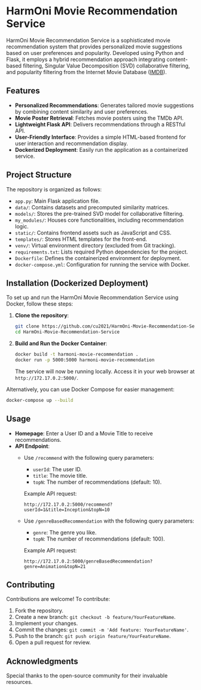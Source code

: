 # HarmOni Movie Recommendation Service

HarmOni Movie Recommendation Service is a sophisticated movie recommendation system that provides personalized movie suggestions based on user preferences and popularity. Developed using Python and Flask, it employs a hybrid recommendation approach integrating content-based filtering, Singular Value Decomposition (SVD) collaborative filtering, and popularity filtering from the Internet Movie Database ([IMDB](https://www.imdb.com/)).

## Features

- **Personalized Recommendations**: Generates tailored movie suggestions by combining content similarity and user preferences.
- **Movie Poster Retrieval**: Fetches movie posters using the TMDb API.
- **Lightweight Flask API**: Delivers recommendations through a RESTful API.
- **User-Friendly Interface**: Provides a simple HTML-based frontend for user interaction and recommendation display.
- **Dockerized Deployment**: Easily run the application as a containerized service.

## Project Structure

The repository is organized as follows:

- `app.py`: Main Flask application file.
- `data/`: Contains datasets and precomputed similarity matrices.
- `models/`: Stores the pre-trained SVD model for collaborative filtering.
- `my_modules/`: Houses core functionalities, including recommendation logic.
- `static/`: Contains frontend assets such as JavaScript and CSS.
- `templates/`: Stores HTML templates for the front-end.
- `venv/`: Virtual environment directory (excluded from Git tracking).
- `requirements.txt`: Lists required Python dependencies for the project.
- `Dockerfile`: Defines the containerized environment for deployment.
- `docker-compose.yml`: Configuration for running the service with Docker.

## Installation (Dockerized Deployment)

To set up and run the HarmOni Movie Recommendation Service using Docker, follow these steps:

1. **Clone the repository**:
   ```bash
   git clone https://github.com/cu2021/HarmOni-Movie-Recommendation-Service.git
   cd HarmOni-Movie-Recommendation-Service
   ```

2. **Build and Run the Docker Container**:
   ```bash
   docker build -t harmoni-movie-recommendation .
   docker run -p 5000:5000 harmoni-movie-recommendation
   ```
   The service will now be running locally. Access it in your web browser at `http://172.17.0.2:5000/`.

Alternatively, you can use Docker Compose for easier management:

   ```bash
   docker-compose up --build
   ```

## Usage

- **Homepage**: Enter a User ID and a Movie Title to receive recommendations.
- **API Endpoint**:
   - Use `/recommend` with the following query parameters:
     - `userId`: The user ID.
     - `title`: The movie title.
     - `topN`: The number of recommendations (default: 10).

     Example API request:
     ```
     http://172.17.0.2:5000/recommend?userId=1&title=Inception&topN=10
     ```
   - Use `/genreBasedRecommendation` with the following query parameters:
      - `genre`: The genre you like.
      - `topN`:  The number of recommendations (default: 100).
     
     Example API request:
     ```
     http://172.17.0.2:5000/genreBasedRecommendation?genre=Animation&topN=21
     ```

## Contributing

Contributions are welcome! To contribute:

1. Fork the repository.
2. Create a new branch: `git checkout -b feature/YourFeatureName`.
3. Implement your changes.
4. Commit the changes: `git commit -m 'Add feature: YourFeatureName'`.
5. Push to the branch: `git push origin feature/YourFeatureName`.
6. Open a pull request for review.

## Acknowledgments

Special thanks to the open-source community for their invaluable resources.
